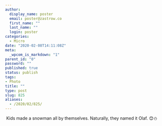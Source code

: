 ```yaml
---
author:
  display_name: poster
  email: poster@zastrow.co
  first_name: ""
  last_name: ""
  login: poster
categories:
  - Micro
date: "2020-02-08T14:11:08Z"
meta:
  _wpcom_is_markdown: "1"
parent_id: "0"
password: ""
published: true
status: publish
tags:
- Photo
title: ""
type: post
slug: 825
aliases:
  - /2020/02/825/
---
```

<p><img src="/assets/2020/02/83893816_102548417939733_7687048836910977670_n.jpg?_nc_ht=scontent.cdninstagram.com&amp;_nc_ohc=bq5p6BW0oXcAX_93wKG&amp;oh=fe9cc3c3975ce6caaa45efc504d0791a&amp;oe=5EB6D46F" alt="" /> Kids made a snowman all by themselves. Naturally, they named it Olaf. 😊⛄️</p>
